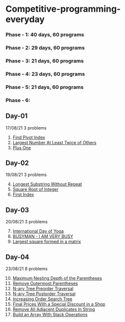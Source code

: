 # Competitive-programming-everyday
### Phase - 1: 40 days, 60 programs
### Phase - 2: 29 days, 60 programs
### Phase - 3: 21 days, 60 programs
### Phase - 4: 23 days, 60 programs
### Phase - 5: 21 days, 60 programs
### Phase - 6: 


## Day-01
17/08/21
3 problems

1. [Find Pivot Index](https://leetcode.com/explore/learn/card/array-and-string/201/introduction-to-array/1144/)
2. [Largest Number At Least Twice of Others](https://leetcode.com/explore/learn/card/array-and-string/201/introduction-to-array/1147/)
3. [Plus One](https://leetcode.com/explore/learn/card/array-and-string/201/introduction-to-array/1148/)

## Day-02
19/08/21
3 problems

4. [Longest Substring Without Repeat](https://www.interviewbit.com/old/problems/longest-substring-without-repeat/)
5. [Square Root of Integer](https://www.interviewbit.com/old/problems/square-root-of-integer/)
6. [First Index](https://www.interviewbit.com/old/problems/first-index/?ref=similar_problems)

## Day-03
20/08/21
3 problems

7. [International Day of Yoga](https://www.codechef.com/problems/RAMDEV)
8. [BUSYMAN - I AM VERY BUSY](https://www.spoj.com/STCBASIC/problems/BUSYMAN/)
9. [Largest square formed in a matrix](https://practice.geeksforgeeks.org/problems/largest-square-formed-in-a-matrix0806/1)

## Day-04
23/08/21
8 problems

10. [Maximum Nesting Depth of the Parentheses](https://leetcode.com/problems/maximum-nesting-depth-of-the-parentheses/)
11. [Remove Outermost Parentheses](https://leetcode.com/problems/remove-outermost-parentheses/)
12. [N-ary Tree Preorder Traversal](https://leetcode.com/problems/n-ary-tree-preorder-traversal/)
13. [N-ary Tree Postorder Traversal](https://leetcode.com/problems/n-ary-tree-postorder-traversal/)
14. [Increasing Order Search Tree](https://leetcode.com/problems/increasing-order-search-tree/)
15. [Final Prices With a Special Discount in a Shop](https://leetcode.com/problems/final-prices-with-a-special-discount-in-a-shop/)
16. [Remove All Adjacent Duplicates In String](https://leetcode.com/problems/remove-all-adjacent-duplicates-in-string/)
17. [Build an Array With Stack Operations](https://leetcode.com/problems/build-an-array-with-stack-operations/)